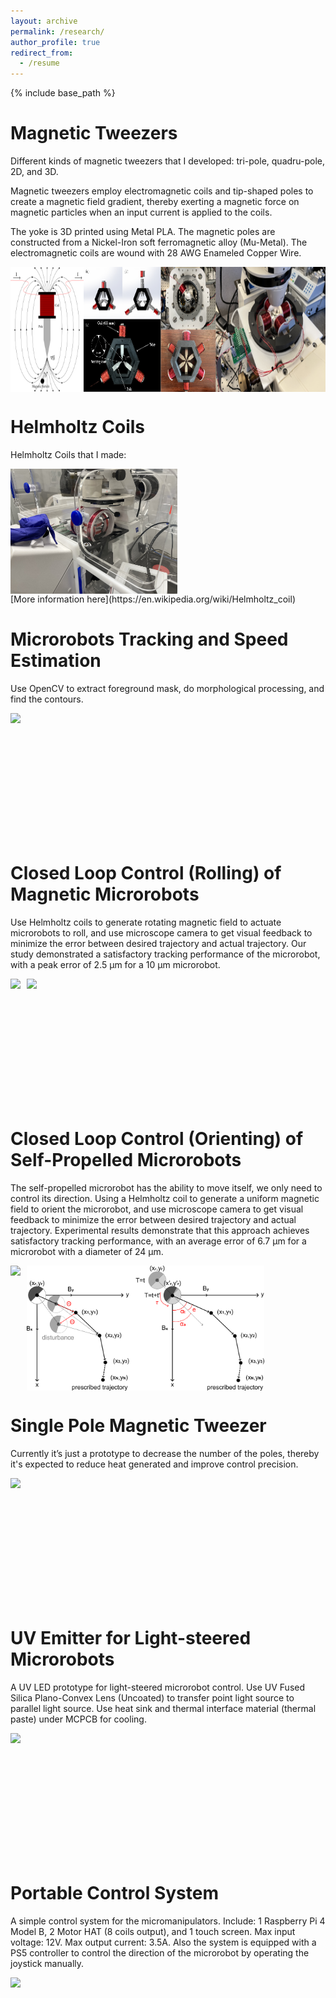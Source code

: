 ```yaml
---
layout: archive
permalink: /research/
author_profile: true
redirect_from:
  - /resume
---
```


{% include base_path %}

Magnetic Tweezers
=====
Different kinds of magnetic tweezers that I developed: tri-pole, quadru-pole, 2D, and 3D.

Magnetic tweezers employ electromagnetic coils and tip-shaped poles to create a magnetic field gradient, thereby exerting a magnetic force on magnetic particles when an input current is applied to the coils. 

The yoke is 3D printed using Metal PLA. The magnetic poles are constructed from a Nickel-Iron soft ferromagnetic alloy (Mu-Metal). The electromagnetic coils are wound with 28 AWG Enameled Copper Wire.
<div style="display: flex; align-items: center;">
  <img src='/images/tweezerall.png' style="height: 200px;">
</div>

Helmholtz Coils
=====
Helmholtz Coils that I made: 

<div style="display: flex; align-items: center;">
  <img src='/images/helmholtz.jpg' style="height: 200px;">
</div>
[More information here](https://en.wikipedia.org/wiki/Helmholtz_coil)

Microrobots Tracking and Speed Estimation
=====
Use OpenCV to extract foreground mask, do morphological processing, and find the contours.
<div style="display: flex; align-items: center;">
  <img src='/images/speed.gif' style="height: 200px;">
</div>

Closed Loop Control (Rolling) of Magnetic Microrobots
=====
Use Helmholtz coils to generate rotating magnetic field to actuate microrobots to roll, and use microscope camera to get visual feedback to minimize the error between desired trajectory and actual trajectory. Our study demonstrated a satisfactory tracking performance of the microrobot, with a peak error of 2.5 μm for a 10 μm microrobot.
<div style="display: flex; align-items: center;">
  <img src='/images/helical.gif' style="height: 200px; margin-right: 10px;">
  <img src='/images/rotating_field.png' style="height: 200px;">
</div>

Closed Loop Control (Orienting) of Self-Propelled Microrobots
=====
The self-propelled microrobot has the ability to move itself, we only need to control its direction. Using a Helmholtz coil to generate a uniform magnetic field to orient the microrobot, and use microscope camera to get visual feedback to minimize the error between desired trajectory and actual trajectory. Experimental results demonstrate that this approach achieves satisfactory tracking performance, with an average error of 6.7 μm for a microrobot with a diameter of 24 μm.
<div style="display: flex; align-items: center;">
  <img src='/images/bubble.gif' style="height: 200px; margin-right: 10px;">
  <img src='/images/closeloop.png' style="height: 200px;">
</div>

Single Pole Magnetic Tweezer
=====
Currently it’s just a prototype to decrease the number of the poles, thereby it's expected to reduce heat generated and improve control precision.
<div style="display: flex; align-items: center;">
  <img src='/images/one.gif' style="height: 200px;">
</div>

UV Emitter for Light-steered Microrobots
=====
A UV LED prototype for light-steered microrobot control. Use UV Fused Silica Plano-Convex Lens (Uncoated) to transfer point light source to parallel light source. Use heat sink and thermal interface material (thermal paste) under MCPCB for cooling.
<div style="display: flex; align-items: center;">
  <img src='/images/light.jpg' style="height: 200px;">
</div>

Portable Control System
=====
A simple control system for the micromanipulators. Include: 1 Raspberry Pi 4 Model B, 2 Motor HAT (8 coils output), and 1 touch screen. 
Max input voltage: 12V. 
Max output current: 3.5A.
Also the system is equipped with a PS5 controller to control the direction of the microrobot by operating the joystick manually.
<div style="display: flex; align-items: center;">
  <img src='/images/system.jpg' style="height: 200px;">
</div>
